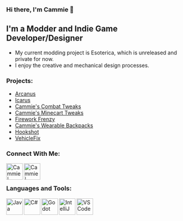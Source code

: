 ### Hi there, I'm Cammie 👋

## I'm a Modder and Indie Game Developer/Designer
- My current modding project is Esoterica, which is unreleased and private for now.
- I enjoy the creative and mechanical design processes.

### Projects:
- [Arcanus][arcanus]
- [Icarus][icarus]
- [Cammie's Combat Tweaks][combattweaks]
- [Cammie's Minecart Tweaks][minecarttweaks]
- [Firework Frenzy][fireworkfrenzy]
- [Cammie's Wearable Backpacks][backpacks]
- [Hookshot][hookshot]
- [VehicleFix][vehiclefix]

### Connect With Me:
[<img align="left" alt="Cammie | Twitter" width="44px" src="https://www.danoneinstitute.org/wp-content/uploads/2020/06/logo-rond-twitter.png" />][twitter]
[<img align="left" alt="Cammie | Discord" width="44px" src="https://cdn4.iconfinder.com/data/icons/logos-and-brands/512/91_Discord_logo_logos-512.png" />][discord]

<br />
<br />

### Languages and Tools:
<img align="left" alt="Java" width="44px" src="https://img.icons8.com/color/452/java-coffee-cup-logo--v1.png" />
<img align="left" alt="C#" width="44px" src="https://static.cdnlogo.com/logos/c/27/c.svg" />
<img align="left" alt="Godot" width="44px" src="https://plugins.jetbrains.com/files/13107/132210/icon/pluginIcon.svg" />
<img align="left" alt="IntelliJ" width="44px" src="https://upload.wikimedia.org/wikipedia/commons/thumb/9/9c/IntelliJ_IDEA_Icon.svg/1200px-IntelliJ_IDEA_Icon.svg.png" />
<img align="left" alt="VSCode" width="44px" src="https://user-images.githubusercontent.com/674621/71187801-14e60a80-2280-11ea-94c9-e56576f76baf.png" />

<br />
<br />

[twitter]: https://twitter.com/Camellias__
[discord]: https://discord.gg/f5dFYWX
[arcanus]: https://github.com/CammiePone/Arcanus
[icarus]: https://github.com/CammiePone/Icarus
[combattweaks]: https://github.com/CammiePone/Cammies-Combat-Tweaks
[minecarttweaks]: https://github.com/CammiePone/Cammies-Minecart-Tweaks
[fireworkfrenzy]: https://github.com/CammiePone/FireworkFix
[backpacks]: https://github.com/CammiePone/Cammies-Wearable-Backpacks
[hookshot]: https://github.com/CammiePone/Hookshot
[vehiclefix]: https://github.com/CammiePone/VehicleFix

